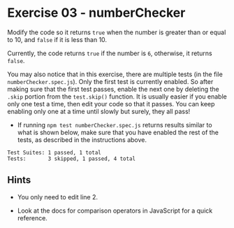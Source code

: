 # Exercise 03 - numberChecker 

Modify the code so it returns `true` when the number is greater than or equal to 10, and `false` if it is less than 10.

Currently, the code returns `true` if the number is `6`, otherwise, it returns `false`.

You may also notice that in this exercise, there are multiple tests (in the file `numberChecker.spec.js`). Only the first test is currently enabled. So after making sure that the first test passes, enable the next one by deleting the `.skip` portion from the `test.skip()` function. It is usually easier if you enable only one test a time, then edit your code so that it passes. You can keep enabling only one at a time until slowly but surely, they all pass!

- If running `npm test numberChecker.spec.js` returns results similar to what is shown below, make sure that you have enabled the rest of the tests, as described in the instructions above.

```
Test Suites: 1 passed, 1 total
Tests:       3 skipped, 1 passed, 4 total
```

## Hints

- You only need to edit line 2.

- Look at the docs for comparison operators in JavaScript for a quick reference.
